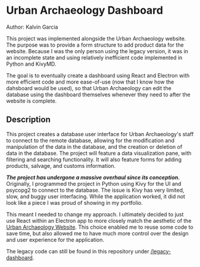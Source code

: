 # Urban Archaeology Dashboard
Author: Kalvin Garcia

This project was implemented alongside the Urban Archaeology website. The purpose was to provide a form structure to
add product data for the website. Because I was the only person using the legacy version, it was in an incomplete state and
using relatively inefficient code implemented in Python and KivyMD.

The goal is to eventually create a dashboard using React and Electron with more efficient code and more ease-of-use (now
that I know how the dahsboard would be used), so that Urban Archaeology can edit the database using the dashboard
themselves whenever they need to after the website is complete.

## Description
This project creates a database user interface for Urban Archaeology's staff to connect to the remote database,
allowing for the modification and manipulation of the data in the database, and the creation or deletion of data in
the database. The project will feature a data visualization pane, with filtering and searching functionality. It
will also feature forms for adding products, salvage, and customs information.

***The project has undergone a massive overhaul since its conception.*** Originally, I programmed the project in
Python using Kivy for the UI and psycopg2 to connect to the database. The issue is Kivy has very limited, slow, and
buggy user interfacing. While the application worked, it did not look like a piece I was proud of showing in my
portfolio.

This meant I needed to change my approach. I ultimately decided to just use React within an Electron app to more
closely match the aesthetic of the [Urban Archaeology Website](https://urbarch-website.kalvin.live). This choice
enabled me to reuse some code to save time, but also allowed me to have much more control over the design and user
experience for the application.

The legacy code can still be found in this repository under [/legacy-dashboard](legacy-dashboard).
